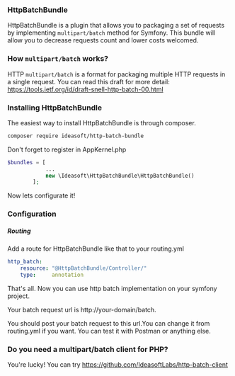 ### HttpBatchBundle
HttpBatchBundle is a plugin that allows you to packaging a set of requests by implementing `multipart/batch` method for Symfony. This bundle will allow you to decrease requests count and lower costs welcomed.

### How `multipart/batch` works?
HTTP `multipart/batch` is a format for packaging multiple HTTP requests in a single request. You can read this draft for more detail: https://tools.ietf.org/id/draft-snell-http-batch-00.html

### Installing HttpBatchBundle
The easiest way to install HttpBatchBundle is through composer.
```bash
composer require ideasoft/http-batch-bundle
```

Don't forget to register in AppKernel.php
```php
$bundles = [
            ...
            new \Ideasoft\HttpBatchBundle\HttpBatchBundle()
        ];
```
Now lets configurate it!

### Configuration
##### Routing
Add a route for HttpBatchBundle like that to your routing.yml
```yml
http_batch:
    resource: "@HttpBatchBundle/Controller/"
    type:     annotation
```

That's all. Now you can use http batch implementation on your symfony project.

Your batch request url is http://your-domain/batch. 

You should post your batch request to this url.You can change it from routing.yml if you want. You can test it with Postman or anything else.

### Do you need a multipart/batch client for PHP?
You're lucky! You can try
https://github.com/IdeasoftLabs/http-batch-client
